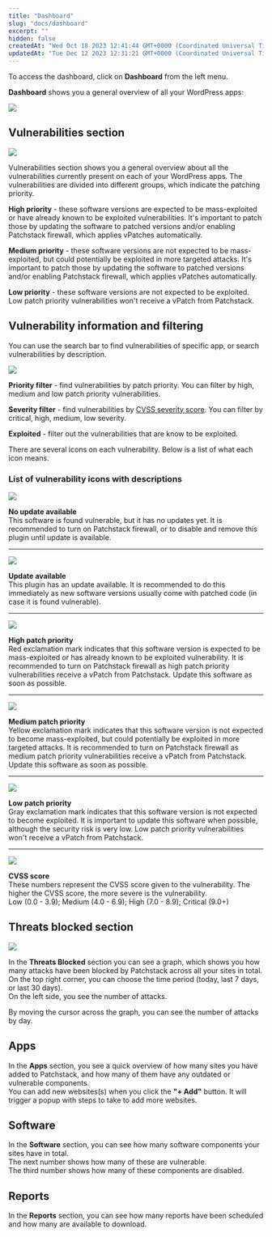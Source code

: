 ```yaml
---
title: "Dashboard"
slug: "docs/dashboard"
excerpt: ""
hidden: false
createdAt: "Wed Oct 18 2023 12:41:44 GMT+0000 (Coordinated Universal Time)"
updatedAt: "Tue Dec 12 2023 12:31:21 GMT+0000 (Coordinated Universal Time)"
---
```

To access the dashboard, click on **Dashboard** from the left menu.

**Dashboard** shows you a general overview of all your WordPress apps:

![](@images/0f1710d-patchstack_dashboard.png)

## Vulnerabilities section

![](@images/29e5623-patchstack-dashboard-vulnerabilities.png)

Vulnerabilities section shows you a general overview about all the vulnerabilities currently present on each of your WordPress apps. The vulnerabilities are divided into different groups, which indicate the patching priority.

**High priority** - these software versions are expected to be mass-exploited or have already known to be exploited vulnerabilities. It's important to patch those by updating the software to patched versions and/or enabling Patchstack firewall, which applies vPatches automatically.

**Medium priority** - these software versions are not expected to be mass-exploited, but could potentially be exploited in more targeted attacks. It's important to patch those by updating the software to patched versions and/or enabling Patchstack firewall, which applies vPatches automatically.

**Low priority** - these software versions are not expected to be exploited. Low patch priority vulnerabilities won't receive a vPatch from Patchstack.

## Vulnerability information and filtering

You can use the search bar to find vulnerabilities of specific app, or search vulnerabilities by description.

![](@images/dab2b1c-patchstack_filters.png)

**Priority filter** - find vulnerabilities by patch priority. You can filter by high, medium and low patch priority vulnerabilities.

**Severity filter** - find vulnerabilities by <a href="https://docs.patchstack.com/docs/what-is-the-cvss-score" target="_blank">CVSS severity score</a>. You can filter by critical, high, medium, low severity.

**Exploited** - filter out the vulnerabilities that are know to be exploited.

There are several icons on each vulnerability. Below is a list of what each icon means.

### List of vulnerability icons with descriptions
![](@images/7d6df8c-Patchstack_no_update_available.png)

**No update available**  
This software is found vulnerable, but it has no updates yet. It is recommended to turn on Patchstack firewall, or to disable and remove this plugin until update is available.

***

![](@images/0ffffa6-patchstack_updates_available.png)

**Update available**  
This plugin has an update available. It is recommended to do this immediately as new software versions usually come with patched code (in case it is found vulnerable).

***

![](@images/3a9cb28-patchstack_high_patch_priority.png)

**High patch priority**  
Red exclamation mark indicates that this software version is expected to be mass-exploited or has already known to be exploited vulnerability. It is recommended to turn on Patchstack firewall as high patch priority vulnerabilities receive a vPatch from Patchstack. Update this software as soon as possible.

***

![](@images/cb98b42-patchstack_medium_patch_priority.png)

**Medium patch priority**  
Yellow exclamation mark indicates that this software version is not expected to become mass-exploited, but could potentially be exploited in more targeted attacks. It is recommended to turn on Patchstack firewall as medium patch priority vulnerabilities receive a vPatch from Patchstack. Update this software as soon as possible.

***

![](@images/e5df8d4-patchstack_low_patch_priority.png)

**Low patch priority**  
Gray exclamation mark indicates that this software version is not expected to become exploited. It is important to update this software when possible, although the security risk is very low. Low patch priority vulnerabilities won't receive a vPatch from Patchstack.

***

![](@images/236fdf6-patchstack_cvss_score.png)

**CVSS score**  
These numbers represent the CVSS score given to the vulnerability. The higher the CVSS score, the more severe is the vulnerability.  
Low (0.0 - 3.9); Medium (4.0 - 6.9); High (7.0 - 8.9); Critical (9.0+)

## Threats blocked section

![](@images/bdd1130-patchstack_threats_blocked.png)

In the **Threats Blocked** section you can see a graph, which shows you how many attacks have been blocked by Patchstack across all your sites in total.  
On the top right corner, you can choose the time period (today, last 7 days, or last 30 days).  
On the left side, you see the number of attacks.

By moving the cursor across the graph, you can see the number of attacks by day.

## Apps

In the **Apps** section, you see a quick overview of how many sites you have added to Patchstack, and how many of them have any outdated or vulnerable components.  
You can add new websites(s) when you click the **"+ Add"** button. It will trigger a popup with steps to take to add more websites.

## Software

In the **Software** section, you can see how many software components your sites have in total.  
The next number shows how many of these are vulnerable.  
The third number shows how many of these components are disabled.

## Reports

In the **Reports** section, you can see how many reports have been scheduled and how many are available to download.
